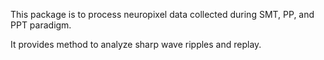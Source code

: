 This package is to process neuropixel data collected during SMT, PP, and PPT 
paradigm.

It provides method to analyze sharp wave ripples and replay.